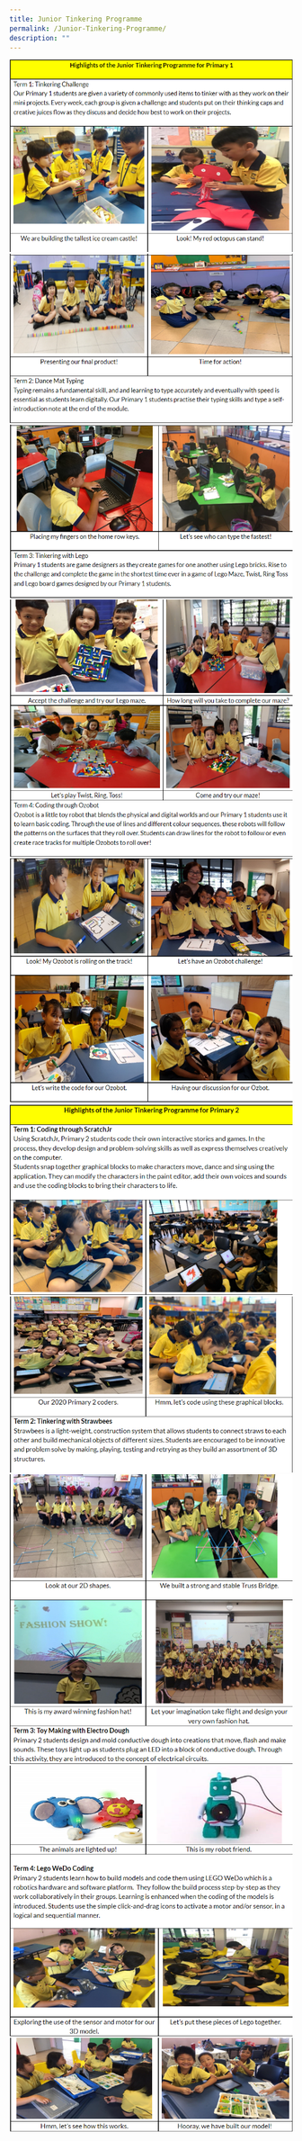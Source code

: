 ```yaml
---
title: Junior Tinkering Programme
permalink: /Junior-Tinkering-Programme/
description: ""
---
```



![](/images/Our%20Curriculum/Signature%20Programmes/Applied%20Learning%20Prog%20(ALP)/Junior%20Tinkering%20Programme/JTP1.png)
![](/images/Our%20Curriculum/Signature%20Programmes/Applied%20Learning%20Prog%20(ALP)/Junior%20Tinkering%20Programme/JTP2.png)
![](/images/Our%20Curriculum/Signature%20Programmes/Applied%20Learning%20Prog%20(ALP)/Junior%20Tinkering%20Programme/JTP3.png)
![](/images/Our%20Curriculum/Signature%20Programmes/Applied%20Learning%20Prog%20(ALP)/Junior%20Tinkering%20Programme/JTP4.png)
![](/images/Our%20Curriculum/Signature%20Programmes/Applied%20Learning%20Prog%20(ALP)/Junior%20Tinkering%20Programme/JTP5.png)
![](/images/Our%20Curriculum/Signature%20Programmes/Applied%20Learning%20Prog%20(ALP)/Junior%20Tinkering%20Programme/JTP6.png)
![](/images/Our%20Curriculum/Signature%20Programmes/Applied%20Learning%20Prog%20(ALP)/Junior%20Tinkering%20Programme/JTP7.png)
![](/images/Our%20Curriculum/Signature%20Programmes/Applied%20Learning%20Prog%20(ALP)/Junior%20Tinkering%20Programme/JTP8.png)
![](/images/Our%20Curriculum/Signature%20Programmes/Applied%20Learning%20Prog%20(ALP)/Junior%20Tinkering%20Programme/JTP9.png)
![](/images/Our%20Curriculum/Signature%20Programmes/Applied%20Learning%20Prog%20(ALP)/Junior%20Tinkering%20Programme/JTP10.png)